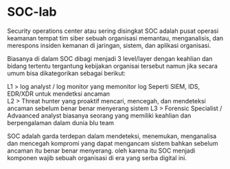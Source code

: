 # SOC-lab

Security operations center atau sering disingkat SOC adalah pusat operasi keamanan tempat tim siber sebuah organisasi memantau, menganalisis, dan merespons insiden kemanan di jaringan, sistem, dan aplikasi organisasi.

Biasanya di dalam SOC dibagi menjadi 3 level/layer dengan keahlian dan bidang tertentu tergantung kebijakan organisai tersebut namun jika secara umum bisa dikategorikan sebagai berikut:

L1 > log analyst / log monitor yang memonitor log Seperti SIEM, IDS, EDR/XDR untuk mendetksi ancaman   
L2 > Threat hunter yang proaktif mencari, mencegah, dan mendeteksi ancaman sebelum benar benar menyerang sistem
L3 > Forensic Specialist / Advaanced analyst biasanya seorang yang memiliki keahlian dan berpengalaman dalam dunia blu team  

SOC adalah garda terdepan dalam mendeteksi, menemukan, menganalisa dan mencegah kompromi yang dapat mengancam sistem bahkan sebelum ancaman itu benar benar menyerang. oleh karena itu SOC menjadi komponen wajib sebuah organisasi di era yang serba digital ini.
